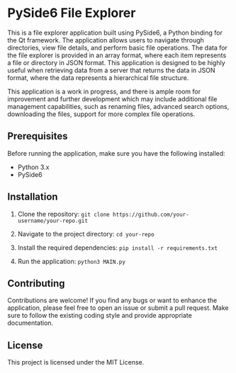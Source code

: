 # PySide6 File Explorer

This is a file explorer application built using PySide6, a Python binding for the Qt framework. The application allows users to navigate through directories, view file details, and perform basic file operations. The data for the file explorer is provided in an array format, where each item represents a file or directory in JSON format. This application is designed to be highly useful when retrieving data from a server that returns the data in JSON format, where the data represents a hierarchical file structure.

This application is a work in progress, and there is ample room for improvement and further development which may include additional file management capabilities, such as renaming files, advanced search options, downloading the files,  support for more complex file operations.

## Prerequisites

Before running the application, make sure you have the following installed:

- Python 3.x
- PySide6

## Installation

1. Clone the repository:
   ```git clone https://github.com/your-username/your-repo.git```

2. Navigate to the project directory:
    ```cd your-repo```

3. Install the required dependencies:
   ```pip install -r requirements.txt```

4. Run the application:
    ```python3 MAIN.py```


## Contributing

Contributions are welcome! If you find any bugs or want to enhance the application, please feel free to open an issue or submit a pull request. Make sure to follow the existing coding style and provide appropriate documentation.

## License

This project is licensed under the MIT License.